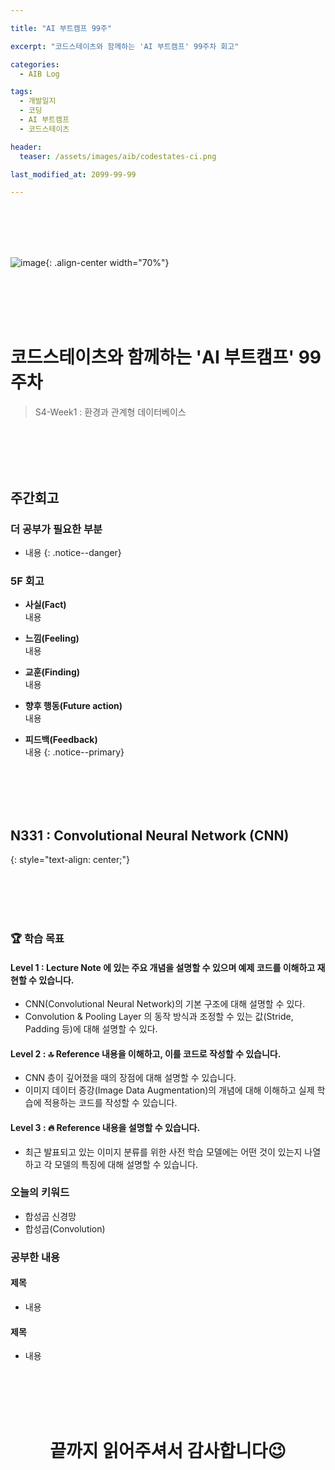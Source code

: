 ```yaml
---

title: "AI 부트캠프 99주"

excerpt: "코드스테이츠와 함께하는 'AI 부트캠프' 99주차 회고"

categories:
  - AIB Log

tags:
  - 개발일지
  - 코딩
  - AI 부트캠프
  - 코드스테이츠

header:
  teaser: /assets/images/aib/codestates-ci.png

last_modified_at: 2099-99-99

---
```



<br><br><br><br>


![image](https://leeyeonjun85.github.io/home/assets/images/etc/technology-3389904_1920.jpg){: .align-center width="70%"}  


<br><br><br><br>


# 코드스테이츠와 함께하는 'AI 부트캠프' 99주차  

> S4-Week1 : 환경과 관계형 데이터베이스  


<br><br><br><br>


## 주간회고
### 더 공부가 필요한 부분
- 내용
{: .notice--danger}

### 5F 회고  

- **사실(Fact)**  
내용

- **느낌(Feeling)**  
내용

- **교훈(Finding)**  
내용

- **향후 행동(Future action)**  
내용

- **피드백(Feedback)**  
내용
{: .notice--primary}


<br><br><br><br>

## N331 : Convolutional Neural Network (CNN)
{: style="text-align: center;"}

<br><br><br><br>



### 🏆 학습 목표
#### Level 1 : Lecture Note 에 있는 주요 개념을 설명할 수 있으며 예제 코드를 이해하고 재현할 수 있습니다.
- CNN(Convolutional Neural Network)의 기본 구조에 대해 설명할 수 있다.
- Convolution & Pooling Layer 의 동작 방식과 조정할 수 있는 값(Stride, Padding 등)에 대해 설명할 수 있다.

#### Level 2 : 🔝 Reference 내용을 이해하고, 이를 코드로 작성할 수 있습니다.
- CNN 층이 깊어졌을 때의 장점에 대해 설명할 수 있습니다.
- 이미지 데이터 증강(Image Data Augmentation)의 개념에 대해 이해하고 실제 학습에 적용하는 코드를 작성할 수 있습니다.

#### Level 3 : 🔥 Reference 내용을 설명할 수 있습니다.
- 최근 발표되고 있는 이미지 분류를 위한 사전 학습 모델에는 어떤 것이 있는지 나열하고 각 모델의 특징에 대해 설명할 수 있습니다.



### 오늘의 키워드
- 합성곱 신경망
- 합성곱(Convolution)



### 공부한 내용

#### 제목
- 내용

#### 제목
- 내용


<br>
<br>
<br>
<br>


<center>
<h1>끝까지 읽어주셔서 감사합니다😉</h1>
</center>



